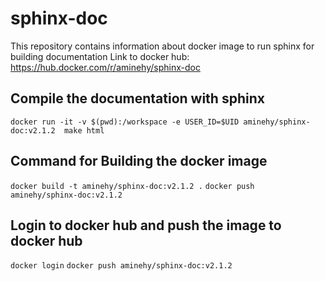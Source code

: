 # sphinx-doc
This repository contains information about docker image to run sphinx for building documentation
Link to docker hub: https://hub.docker.com/r/aminehy/sphinx-doc

## Compile the documentation with sphinx
`docker run -it -v $(pwd):/workspace -e USER_ID=$UID aminehy/sphinx-doc:v2.1.2  make html`


## Command for Building the docker image
`docker build -t aminehy/sphinx-doc:v2.1.2 .`
`docker push aminehy/sphinx-doc:v2.1.2`


## Login to docker hub and push the image to docker hub
`docker login`
`docker push aminehy/sphinx-doc:v2.1.2`
